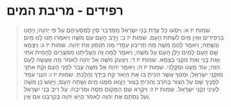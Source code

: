 # רפידים - מריבת המים

> שמות יז א: וַיִּסְעוּ כָּל עֲדַת בְּנֵי יִשְׂרָאֵל מִמִּדְבַּר סִין לְמַסְעֵיהֶם עַל פִּי יְהוָה; וַיַּחֲנוּ בִּרְפִידִים וְאֵין מַיִם לִשְׁתֹּת הָעָם.
> שמות יז ב: וַיָּרֶב הָעָם עִם מֹשֶׁה וַיֹּאמְרוּ תְּנוּ לָנוּ מַיִם וְנִשְׁתֶּה; וַיֹּאמֶר לָהֶם מֹשֶׁה מַה תְּרִיבוּן עִמָּדִי מַה תְּנַסּוּן אֶת יְהוָה.
> שמות יז ג: וַיִּצְמָא שָׁם הָעָם לַמַּיִם וַיָּלֶן הָעָם עַל מֹשֶׁה; וַיֹּאמֶר לָמָּה זֶּה הֶעֱלִיתָנוּ מִמִּצְרַיִם לְהָמִית אֹתִי וְאֶת בָּנַי וְאֶת מִקְנַי בַּצָּמָא.
> שמות יז ד: וַיִּצְעַק מֹשֶׁה אֶל יְהוָה לֵאמֹר מָה אֶעֱשֶׂה לָעָם הַזֶּה; עוֹד מְעַט וּסְקָלֻנִי.
> שמות יז ה: וַיֹּאמֶר יְהוָה אֶל מֹשֶׁה עֲבֹר לִפְנֵי הָעָם וְקַח אִתְּךָ מִזִּקְנֵי יִשְׂרָאֵל; וּמַטְּךָ אֲשֶׁר הִכִּיתָ בּוֹ אֶת הַיְאֹר קַח בְּיָדְךָ וְהָלָכְתָּ.
> שמות יז ו: הִנְנִי עֹמֵד לְפָנֶיךָ שָּׁם עַל הַצּוּר בְּחֹרֵב וְהִכִּיתָ בַצּוּר וְיָצְאוּ מִמֶּנּוּ מַיִם וְשָׁתָה הָעָם; וַיַּעַשׂ כֵּן מֹשֶׁה לְעֵינֵי זִקְנֵי יִשְׂרָאֵל.
> שמות יז ז: וַיִּקְרָא שֵׁם הַמָּקוֹם מַסָּה וּמְרִיבָה:  עַל רִיב בְּנֵי יִשְׂרָאֵל וְעַל נַסֹּתָם אֶת יְהוָה לֵאמֹר הֲיֵשׁ יְהוָה בְּקִרְבֵּנוּ אִם אָיִן. 
 

